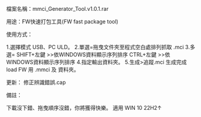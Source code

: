 檔案名稱：mmci_Generator_Tool.v1.0.1.rar

用途：FW快速打包工具(FW fast package tool)

使用方式：

1.選擇模式 USB、PC ULD。
2.單選=拖曳文件夾至程式空白處排列抓取 .mci
3.多選=
SHIFT+左鍵 >>依WINDOWS資料顯示序列排序
CTRL+左鍵  >>依WINDOWS資料顯示序列排序
4.指定輸出資料夾。
5.生成>追蹤.mci 生成完成 load FW 用 .mmci 及 資料夾。

更新：
修正辨識錯誤.cap


備註：

下載沒下錯、拖曳順序沒錯，你將獲得快樂。
適用 WIN 10 22H2↑
